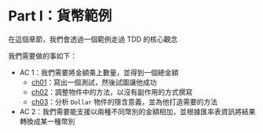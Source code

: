 # Part I：貨幣範例

在這個章節，我們會透過一個範例走過 TDD 的核心觀念

我們需要做的事如下：
- AC 1：我們需要將金額乘上數量，並得到一個總金額
  - [ch01](https://github.com/moneychien19/tdd-javascript/blob/main/src/part1/ch01)：寫出一個測試，然後試圖讓他成功
  - [ch02](https://github.com/moneychien19/tdd-javascript/blob/main/src/part1/ch02)：調整物件中的方法，以沒有副作用的方式撰寫
  - [ch03](https://github.com/moneychien19/tdd-javascript/blob/main/src/part1/ch03)：分析 `Dollar` 物件的隱含意義，並為他打造需要的方法
- AC 2：我們需要能支援以兩種不同幣別的金額相加，並根據匯率表資訊將結果轉換成某一種幣別
